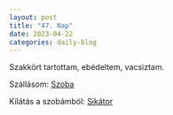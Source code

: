 ```yaml
---
layout: post
title: "47. Nap"
date: 2023-04-22
categories: daily-blog
---
```


Szakkört tartottam, ebédeltem, vacsiztam.

Szállásom: [Szoba](/2day47room.jpg)

Kilátás a szobámból: [Sikátor](/2day47sikator.jpg)
